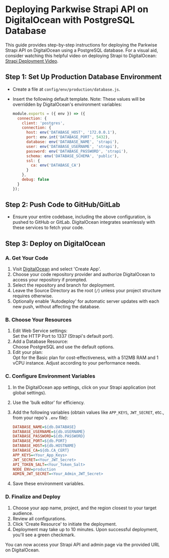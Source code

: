 
# Deploying Parkwise Strapi API on DigitalOcean with PostgreSQL Database

This guide provides step-by-step instructions for deploying the Parkwise Strapi API on DigitalOcean using a PostgreSQL database. For a visual aid, consider watching this helpful video on deploying Strapi to DigitalOcean: [Strapi Deployment Video](https://www.youtube.com/watch?v=tnGqqUzzh6U&list=PL7Q0DQYATmvjJyxrLw0xCOKwjv8Bh7yLx&index=13&ab_channel=Strapi).

## Step 1: Set Up Production Database Environment

- Create a file at `config/env/production/database.js`.
- Insert the following default template. Note: These values will be overridden by DigitalOcean's environment variables:

  ```javascript
  module.exports = ({ env }) => ({
    connection: {
      client: 'postgres',
      connection: {
        host: env('DATABASE_HOST', '172.0.0.1'),
        port: env.int('DATABASE_PORT', 5432),
        database: env('DATABASE_NAME', 'strapi'),
        user: env('DATABASE_USERNAME', 'strapi'),
        password: env('DATABASE_PASSWORD', 'strapi'),
        schema: env('DATABASE_SCHEMA', 'public'),
        ssl: {
          ca: env('DATABASE_CA')
        }
      },
      debug: false
    }
  });
  ```

## Step 2: Push Code to GitHub/GitLab

- Ensure your entire codebase, including the above configuration, is pushed to GitHub or GitLab. DigitalOcean integrates seamlessly with these services to fetch your code.

## Step 3: Deploy on DigitalOcean

### A. Get Your Code

1. Visit [DigitalOcean](https://cloud.digitalocean.com/) and select 'Create App'.
2. Choose your code repository provider and authorize DigitalOcean to access your repository if prompted.
3. Select the repository and branch for deployment.
4. Leave the Source Directory as the root (`/`) unless your project structure requires otherwise.
5. Optionally enable 'Autodeploy' for automatic server updates with each new push, without affecting the database.

### B. Choose Your Resources

1. Edit Web Service settings:  
  Set the HTTP Port to 1337 (Strapi's default port).
1. Add a Database Resource:  
  Choose PostgreSQL and use the default options.
1. Edit your plan:  
  Opt for the Basic plan for cost-effectiveness, with a 512MB RAM and 1 vCPU instance. Adjust according to your performance needs.

### C. Configure Environment Variables

1. In the DigitalOcean app settings, click on your Strapi application (not global settings).
2. Use the 'bulk editor' for efficiency.
3. Add the following variables (obtain values like `APP_KEYS`, `JWT_SECRET`, etc., from your repo's `.env` file):

   ```ini
   DATABASE_NAME=${db.DATABASE}
   DATABASE_USERNAME=${db.USERNAME}
   DATABASE_PASSWORD=${db.PASSWORD}
   DATABASE_PORT=${db.PORT}
   DATABASE_HOST=${db.HOSTNAME}
   DATABASE_CA=${db.CA_CERT}
   APP_KEYS=<Your_App_Keys>
   JWT_SECRET=<Your_JWT_Secret>
   API_TOKEN_SALT=<Your_Token_Salt>
   NODE_ENV=production
   ADMIN_JWT_SECRET=<Your_Admin_JWT_Secret>
   ```

4. Save these environment variables.

### D. Finalize and Deploy

1. Choose your app name, project, and the region closest to your target audience.
2. Review all configurations.
3. Click 'Create Resource' to initiate the deployment.
4. Deployment may take up to 10 minutes. Upon successful deployment, you'll see a green checkmark.

You can now access your Strapi API and admin page via the provided URL on DigitalOcean.
